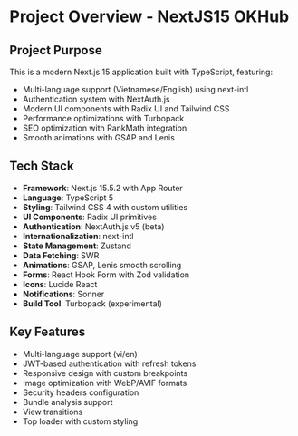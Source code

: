 # Project Overview - NextJS15 OKHub

## Project Purpose
This is a modern Next.js 15 application built with TypeScript, featuring:
- Multi-language support (Vietnamese/English) using next-intl
- Authentication system with NextAuth.js
- Modern UI components with Radix UI and Tailwind CSS
- Performance optimizations with Turbopack
- SEO optimization with RankMath integration
- Smooth animations with GSAP and Lenis

## Tech Stack
- **Framework**: Next.js 15.5.2 with App Router
- **Language**: TypeScript 5
- **Styling**: Tailwind CSS 4 with custom utilities
- **UI Components**: Radix UI primitives
- **Authentication**: NextAuth.js v5 (beta)
- **Internationalization**: next-intl
- **State Management**: Zustand
- **Data Fetching**: SWR
- **Animations**: GSAP, Lenis smooth scrolling
- **Forms**: React Hook Form with Zod validation
- **Icons**: Lucide React
- **Notifications**: Sonner
- **Build Tool**: Turbopack (experimental)

## Key Features
- Multi-language support (vi/en)
- JWT-based authentication with refresh tokens
- Responsive design with custom breakpoints
- Image optimization with WebP/AVIF formats
- Security headers configuration
- Bundle analysis support
- View transitions
- Top loader with custom styling